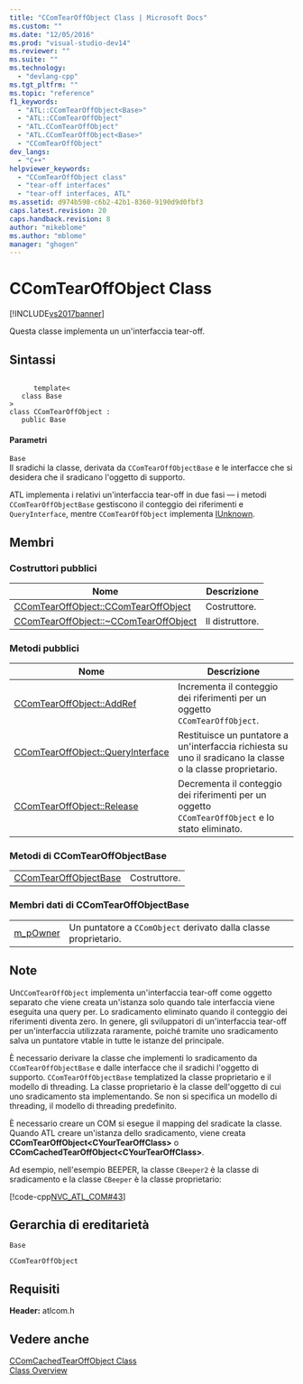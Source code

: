 ```yaml
---
title: "CComTearOffObject Class | Microsoft Docs"
ms.custom: ""
ms.date: "12/05/2016"
ms.prod: "visual-studio-dev14"
ms.reviewer: ""
ms.suite: ""
ms.technology: 
  - "devlang-cpp"
ms.tgt_pltfrm: ""
ms.topic: "reference"
f1_keywords: 
  - "ATL::CComTearOffObject<Base>"
  - "ATL::CComTearOffObject"
  - "ATL.CComTearOffObject"
  - "ATL.CComTearOffObject<Base>"
  - "CComTearOffObject"
dev_langs: 
  - "C++"
helpviewer_keywords: 
  - "CComTearOffObject class"
  - "tear-off interfaces"
  - "tear-off interfaces, ATL"
ms.assetid: d974b598-c6b2-42b1-8360-9190d9d0fbf3
caps.latest.revision: 20
caps.handback.revision: 8
author: "mikeblome"
ms.author: "mblome"
manager: "ghogen"
---
```

# CComTearOffObject Class
[!INCLUDE[vs2017banner](../../assembler/inline/includes/vs2017banner.md)]

Questa classe implementa un un'interfaccia tear\-off.  
  
## Sintassi  
  
```  
  
      template<  
   class Base   
>  
class CComTearOffObject :  
   public Base  
```  
  
#### Parametri  
 `Base`  
 Il sradichi la classe, derivata da `CComTearOffObjectBase` e le interfacce che si desidera che il sradicano l'oggetto di supporto.  
  
 ATL implementa i relativi un'interfaccia tear\-off in due fasi — i metodi `CComTearOffObjectBase` gestiscono il conteggio dei riferimenti e `QueryInterface`, mentre `CComTearOffObject` implementa [IUnknown](http://msdn.microsoft.com/library/windows/desktop/ms680509).  
  
## Membri  
  
### Costruttori pubblici  
  
|Nome|Descrizione|  
|----------|-----------------|  
|[CComTearOffObject::CComTearOffObject](../Topic/CComTearOffObject::CComTearOffObject.md)|Costruttore.|  
|[CComTearOffObject::~CComTearOffObject](../Topic/CComTearOffObject::~CComTearOffObject.md)|Il distruttore.|  
  
### Metodi pubblici  
  
|Nome|Descrizione|  
|----------|-----------------|  
|[CComTearOffObject::AddRef](../Topic/CComTearOffObject::AddRef.md)|Incrementa il conteggio dei riferimenti per un oggetto `CComTearOffObject`.|  
|[CComTearOffObject::QueryInterface](../Topic/CComTearOffObject::QueryInterface.md)|Restituisce un puntatore a un'interfaccia richiesta su uno il sradicano la classe o la classe proprietario.|  
|[CComTearOffObject::Release](../Topic/CComTearOffObject::Release.md)|Decrementa il conteggio dei riferimenti per un oggetto `CComTearOffObject` e lo stato eliminato.|  
  
### Metodi di CComTearOffObjectBase  
  
|||  
|-|-|  
|[CComTearOffObjectBase](../Topic/CComTearOffObject::CComTearOffObjectBase.md)|Costruttore.|  
  
### Membri dati di CComTearOffObjectBase  
  
|||  
|-|-|  
|[m\_pOwner](../Topic/CComTearOffObject::m_pOwner.md)|Un puntatore a `CComObject` derivato dalla classe proprietario.|  
  
## Note  
 Un`CComTearOffObject` implementa un'interfaccia tear\-off come oggetto separato che viene creata un'istanza solo quando tale interfaccia viene eseguita una query per.  Lo sradicamento eliminato quando il conteggio dei riferimenti diventa zero.  In genere, gli sviluppatori di un'interfaccia tear\-off per un'interfaccia utilizzata raramente, poiché tramite uno sradicamento salva un puntatore vtable in tutte le istanze del principale.  
  
 È necessario derivare la classe che implementi lo sradicamento da `CComTearOffObjectBase` e dalle interfacce che il sradichi l'oggetto di supporto.  `CComTearOffObjectBase` templatized la classe proprietario e il modello di threading.  La classe proprietario è la classe dell'oggetto di cui uno sradicamento sta implementando.  Se non si specifica un modello di threading, il modello di threading predefinito.  
  
 È necessario creare un COM si esegue il mapping del sradicate la classe.  Quando ATL creare un'istanza dello sradicamento, viene creata **CComTearOffObject\<CYourTearOffClass\>** o **CComCachedTearOffObject\<CYourTearOffClass\>**.  
  
 Ad esempio, nell'esempio BEEPER, la classe `CBeeper2` è la classe di sradicamento e la classe `CBeeper` è la classe proprietario:  
  
 [!code-cpp[NVC_ATL_COM#43](../../atl/codesnippet/CPP/ccomtearoffobject-class_1.h)]  
  
## Gerarchia di ereditarietà  
 `Base`  
  
 `CComTearOffObject`  
  
## Requisiti  
 **Header:** atlcom.h  
  
## Vedere anche  
 [CComCachedTearOffObject Class](../../atl/reference/ccomcachedtearoffobject-class.md)   
 [Class Overview](../../atl/atl-class-overview.md)